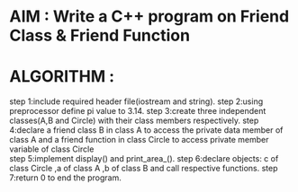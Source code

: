 
# AIM : Write a C++ program on Friend Class & Friend Function
# ALGORITHM :
 step 1:include required header file(iostream and string).
 step 2:using preprocessor define pi value to 3.14.
 step 3:create three independent classes(A,B and Circle) with their class members respectively.
 step 4:declare a friend class B in class A to access the private data member of class A and a friend function in class Circle to access private member variable of          class Circle  
 step 5:implement display() and print_area_().
 step 6:declare objects: c of class Circle ,a of class A ,b of class B and call respective functions.
 step 7:return 0 to end the program.
